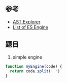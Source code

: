 ## 参考

- [AST Explorer](https://astexplorer.net/)
- [List of ES Engine](https://en.wikipedia.org/wiki/List_of_ECMAScript_engines)

## 题目

1. simple engine

```js
function myEngine(code) {
  return code.split(' ')
}
```